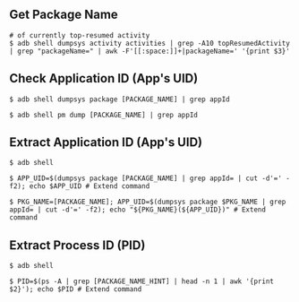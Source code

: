 ## Get Package Name

```
# of currently top-resumed activity
$ adb shell dumpsys activity activities | grep -A10 topResumedActivity | grep "packageName=" | awk -F'[[:space:]]+|packageName=' '{print $3}'
```


## Check Application ID (App's UID)

```
$ adb shell dumpsys package [PACKAGE_NAME] | grep appId

$ adb shell pm dump [PACKAGE_NAME] | grep appId
```

## Extract Application ID (App's UID)

```
$ adb shell

$ APP_UID=$(dumpsys package [PACKAGE_NAME] | grep appId= | cut -d'=' -f2); echo $APP_UID # Extend command

$ PKG_NAME=[PACKAGE_NAME]; APP_UID=$(dumpsys package $PKG_NAME | grep appId= | cut -d'=' -f2); echo "${PKG_NAME}(${APP_UID})" # Extend command
```

## Extract Process ID (PID)

```
$ adb shell

$ PID=$(ps -A | grep [PACKAGE_NAME_HINT] | head -n 1 | awk '{print $2}'); echo $PID # Extend command
```
